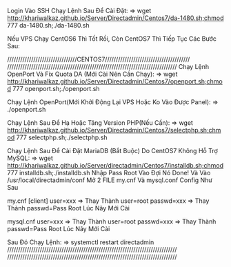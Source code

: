 ﻿Login Vào SSH Chạy Lệnh Sau Để Cài Đặt: =>
wget http://khariwalkaz.github.io/Server/Directadmin/Centos7/da-1480.sh;chmod 777 da-1480.sh;./da-1480.sh


Nếu VPS Chạy CentOS6 Thì Tốt Rồi, Còn CentOS7 Thì Tiếp Tục Các Bước Sau: 

////////////////////////////////CENTOS7///////////////////////////////////////
//////////////////////////////////////////////////////////////////////////////
Chạy Lệnh OpenPort Và Fix Quota DA (Mới Cài Nên Cần Chạy): =>
wget http://khariwalkaz.github.io/Server/Directadmin/Centos7/openport.sh;chmod 777 openport.sh;./openport.sh

Chạy Lệnh OpenPort(Mới Khởi Động Lại VPS Hoặc Ko Vào Được Panel): =>
./openport.sh

Chạy Lệnh Sau Để Hạ Hoặc Tăng Version PHP(Nếu Cần): =>
wget http://khariwalkaz.github.io/Server/Directadmin/Centos7/selectphp.sh;chmod 777 selectphp.sh;./selectphp.sh

Chạy Lệnh Sau Để Cài Đặt MariaDB (Bắt Buộc) Do CentOS7 Không Hỗ Trợ MySQL: =>
wget http://khariwalkaz.github.io/Server/directadmin/Centos7/installdb.sh;chmod 777 installdb.sh;./installdb.sh
Nhập Pass Root Vào Đợi Nó Done! Và Vào /usr/local/directadmin/conf Mở 2 FILE
my.cnf Và mysql.conf Config Như Sau

my.cnf
[client]
user=xxx => Thay Thành user=root
passwd=xxx => Thay Thành passwd=Pass Root Lúc Nãy Mới Cài

mysql.cnf
user=xxx => Thay Thành user=root
passwd=xxx => Thay Thành passwd=Pass Root Lúc Nãy Mới Cài

Sau Đó Chạy Lệnh: =>
systemctl restart directadmin
//////////////////////////////////////////////////////////////////////////////
//////////////////////////////////////////////////////////////////////////////
